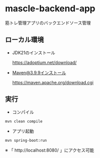 # mascle-backend-app
筋トレ管理アプリのバックエンドソース管理

## ローカル環境

- JDK21のインストール

  https://adoptium.net/download/

- Maven@3.9.9インストール

  https://maven.apache.org/download.cgi

## 実行

- コンパイル

```.shell
mvn clean compile
```

- アプリ起動
```.shell
mvn spring-boot:run
```
※ 「 http://localhost:8080/ 」にアクセス可能